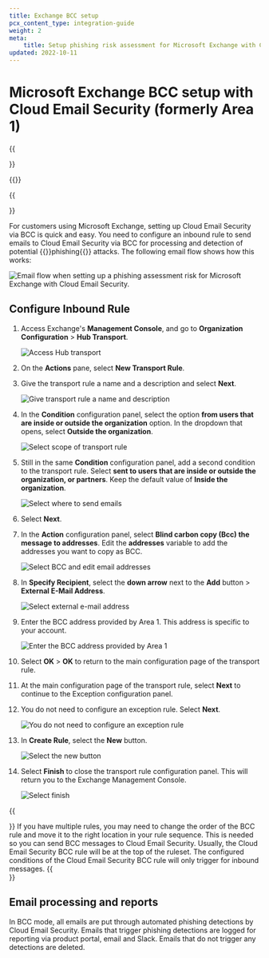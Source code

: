```yaml
---
title: Exchange BCC setup
pcx_content_type: integration-guide
weight: 2
meta:
    title: Setup phishing risk assessment for Microsoft Exchange with Cloud Email Security (formerly Area 1)
updated: 2022-10-11
---
```


# Microsoft Exchange BCC setup with Cloud Email Security (formerly Area 1)

{{<Aside type="warning" header="Area 1 has been renamed">}}

{{<render file="rename-area1-to-ces.md">}}

{{</Aside>}}

For customers using Microsoft Exchange, setting up Cloud Email Security via BCC is quick and easy. You need to configure an inbound rule to send emails to Cloud Email Security via BCC for processing and detection of potential {{<glossary-tooltip term_id="phishing">}}phishing{{</glossary-tooltip>}} attacks. The following email flow shows how this works:

![Email flow when setting up a phishing assessment risk for Microsoft Exchange with Cloud Email Security.](/images/email-security/deployment/api-setup/exchange/exchange-bcc-flow.png)

## Configure Inbound Rule

1. Access Exchange's **Management Console**, and go to **Organization Configuration** > **Hub Transport**.

    ![Access Hub transport](/images/email-security/deployment/api-setup/exchange/step1.png)

2. On the **Actions** pane, select **New Transport Rule**.

3. Give the transport rule a name and a description and select **Next**.

    ![Give transport rule a name and description](/images/email-security/deployment/api-setup/exchange/step3.png)

4. In the **Condition** configuration panel, select the option **from users that are inside or outside the organization** option. In the dropdown that opens, select **Outside the organization**.

    ![Select scope of transport rule](/images/email-security/deployment/api-setup/exchange/step4.png)

5. Still in the same **Condition** configuration panel, add a second condition to the transport rule. Select **sent to users that are inside or outside the organization, or partners**. Keep the default value of **Inside the organization**.

    ![Select where to send emails](/images/email-security/deployment/api-setup/exchange/step5.png)

6. Select **Next**.

7. In the **Action** configuration panel, select **Blind carbon copy (Bcc) the message to addresses**. Edit the **addresses** variable to add the addresses you want to copy as BCC.

    ![Select BCC and edit email addresses](/images/email-security/deployment/api-setup/exchange/step7.png)

8. In **Specify Recipient**, select the **down arrow** next to the **Add** button > **External E-Mail Address**.

    ![Select external e-mail address](/images/email-security/deployment/api-setup/exchange/step8.png)

9. Enter the BCC address provided by Area 1. This address is specific to your account.

    ![Enter the BCC address provided by Area 1](/images/email-security/deployment/api-setup/exchange/step9.png)

10. Select **OK** > **OK** to return to the main configuration page of the transport rule.

11. At the main configuration page of the transport rule, select **Next** to continue to the Exception configuration panel.

12. You do not need to configure an exception rule. Select **Next**.

    ![You do not need to configure an exception rule](/images/email-security/deployment/api-setup/exchange/step12.png)

13. In **Create Rule**, select the **New** button.

    ![Select the new button](/images/email-security/deployment/api-setup/exchange/step13.png)

14. Select **Finish** to close the transport rule configuration panel. This will return you to the Exchange Management Console.

    ![Select finish](/images/email-security/deployment/api-setup/exchange/step14.png)

{{<Aside type="note">}}
If you have multiple rules, you may need to change the order of the BCC rule and move it to the right location in your rule sequence. This is needed so you can send BCC messages to Cloud Email Security. Usually, the Cloud Email Security BCC rule will be at the top of the ruleset. The configured conditions of the Cloud Email Security BCC rule will only trigger for inbound messages.
{{</Aside>}}

## Email processing and reports

In BCC mode, all emails are put through automated phishing detections by Cloud Email Security. Emails that trigger phishing detections are logged for reporting via product portal, email and Slack. Emails that do not trigger any detections are deleted.